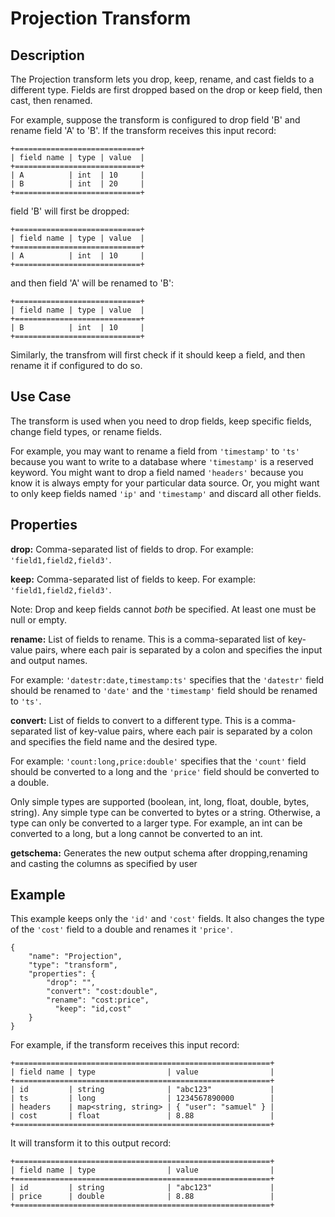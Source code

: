 # Projection Transform


Description
-----------
The Projection transform lets you drop, keep, rename, and cast fields to a different type.
Fields are first dropped based on the drop or keep field, then cast, then renamed.

For example, suppose the transform is configured to drop field 'B' and rename field 'A' to 'B'.
If the transform receives this input record:

    +============================+
    | field name | type | value  |
    +============================+
    | A          | int  | 10     |
    | B          | int  | 20     |
    +============================+

field 'B' will first be dropped:

    +============================+
    | field name | type | value  |
    +============================+
    | A          | int  | 10     |
    +============================+

and then field 'A' will be renamed to 'B':

    +============================+
    | field name | type | value  |
    +============================+
    | B          | int  | 10     |
    +============================+

Similarly, the transfrom will first check if it should keep a field, and then rename it if configured to do so.

Use Case
--------
The transform is used when you need to drop fields, keep specific fields, change field types, or rename fields.

For example, you may want to rename a field from ``'timestamp'`` to ``'ts'`` because you want
to write to a database where ``'timestamp'`` is a reserved keyword. You might want to
drop a field named ``'headers'`` because you know it is always empty for your particular
data source. Or, you might want to only keep fields named ``'ip'`` and ``'timestamp'`` and discard 
all other fields.


Properties
----------
**drop:** Comma-separated list of fields to drop. For example: ``'field1,field2,field3'``.

**keep:** Comma-separated list of fields to keep. For example: ``'field1,field2,field3'``.

Note: Drop and keep fields cannot *both* be specified. At least one must be null or empty.

**rename:** List of fields to rename. This is a comma-separated list of key-value pairs,
where each pair is separated by a colon and specifies the input and output names.

For example: ``'datestr:date,timestamp:ts'`` specifies that the ``'datestr'`` field should be
renamed to ``'date'`` and the ``'timestamp'`` field should be renamed to ``'ts'``.

**convert:** List of fields to convert to a different type. This is a comma-separated list
of key-value pairs, where each pair is separated by a colon and specifies the field name
and the desired type.

For example: ``'count:long,price:double'`` specifies that the ``'count'`` field should be
converted to a long and the ``'price'`` field should be converted to a double.

Only simple types are supported (boolean, int, long, float, double, bytes, string). Any
simple type can be converted to bytes or a string. Otherwise, a type can only be converted
to a larger type. For example, an int can be converted to a long, but a long cannot be
converted to an int.

**getschema:** Generates the new output schema after dropping,renaming and casting the columns as specified by user


Example
-------
This example keeps only the ``'id'`` and ``'cost'`` fields. It also changes the type of the ``'cost'``
field to a double and renames it ``'price'``.

    {
        "name": "Projection",
        "type": "transform",
        "properties": {
            "drop": "",
            "convert": "cost:double",
            "rename": "cost:price",
	          "keep": "id,cost"
        }
    }
 
For example, if the transform receives this input record:

    +=========================================================+
    | field name | type                | value                |
    +=========================================================+
    | id         | string              | "abc123"             |
    | ts         | long                | 1234567890000        |
    | headers    | map<string, string> | { "user": "samuel" } |
    | cost       | float               | 8.88                 |
    +=========================================================+

It will transform it to this output record:

    +=========================================================+
    | field name | type                | value                |
    +=========================================================+
    | id         | string              | "abc123"             |
    | price      | double              | 8.88                 |
    +=========================================================+
